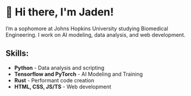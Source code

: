 # 👋 Hi there, I'm Jaden!

I’m a sophomore at Johns Hopkins University studying Biomedical Engineering. I work on AI modeling, data analysis, and web development.

## Skills:
* **Python** - Data analysis and scripting
* **Tensorflow and PyTorch** - AI Modeling and Training
* **Rust** - Performant code creation
* **HTML, CSS, JS/TS** - Web development
